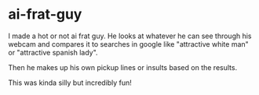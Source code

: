 # ai-frat-guy
I made a hot or not ai frat guy. He looks at whatever he can see through his webcam and compares it to searches in google like "attractive white man" or "attractive spanish lady".

Then he makes up his own pickup lines or insults based on the results. 

This was kinda silly but incredibly fun!

